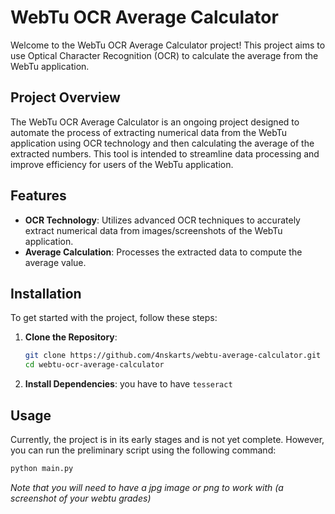 # WebTu OCR Average Calculator

Welcome to the WebTu OCR Average Calculator project! This project aims to use Optical Character Recognition (OCR) to calculate the average from the WebTu application.

## Project Overview

The WebTu OCR Average Calculator is an ongoing project designed to automate the process of extracting numerical data from the WebTu application using OCR technology and then calculating the average of the extracted numbers. This tool is intended to streamline data processing and improve efficiency for users of the WebTu application.

## Features

- **OCR Technology**: Utilizes advanced OCR techniques to accurately extract numerical data from images/screenshots of the WebTu application.
- **Average Calculation**: Processes the extracted data to compute the average value.

## Installation

To get started with the project, follow these steps:

1. **Clone the Repository**:
    ```bash
    git clone https://github.com/4nskarts/webtu-average-calculator.git
    cd webtu-ocr-average-calculator
    ```

2. **Install Dependencies**:
    you have to have `tesseract`

## Usage

Currently, the project is in its early stages and is not yet complete. However, you can run the preliminary script using the following command:

```bash
python main.py
```

_Note that you will need to have a jpg image or png to work with (a screenshot of your webtu grades)_
